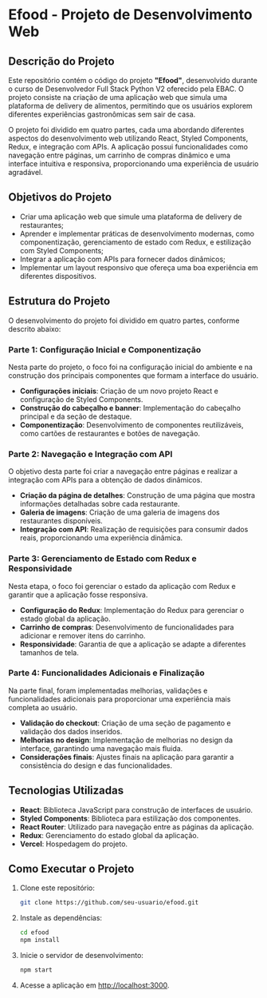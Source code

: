 # Efood - Projeto de Desenvolvimento Web

## Descrição do Projeto
Este repositório contém o código do projeto **"Efood"**, desenvolvido durante o curso de Desenvolvedor Full Stack Python V2 oferecido pela EBAC. O projeto consiste na criação de uma aplicação web que simula uma plataforma de delivery de alimentos, permitindo que os usuários explorem diferentes experiências gastronômicas sem sair de casa.

O projeto foi dividido em quatro partes, cada uma abordando diferentes aspectos do desenvolvimento web utilizando React, Styled Components, Redux, e integração com APIs. A aplicação possui funcionalidades como navegação entre páginas, um carrinho de compras dinâmico e uma interface intuitiva e responsiva, proporcionando uma experiência de usuário agradável.

## Objetivos do Projeto
- Criar uma aplicação web que simule uma plataforma de delivery de restaurantes;
- Aprender e implementar práticas de desenvolvimento modernas, como componentização, gerenciamento de estado com Redux, e estilização com Styled Components;
- Integrar a aplicação com APIs para fornecer dados dinâmicos;
- Implementar um layout responsivo que ofereça uma boa experiência em diferentes dispositivos.

## Estrutura do Projeto
O desenvolvimento do projeto foi dividido em quatro partes, conforme descrito abaixo:

### Parte 1: Configuração Inicial e Componentização
Nesta parte do projeto, o foco foi na configuração inicial do ambiente e na construção dos principais componentes que formam a interface do usuário.

- **Configurações iniciais**: Criação de um novo projeto React e configuração de Styled Components.
- **Construção do cabeçalho e banner**: Implementação do cabeçalho principal e da seção de destaque.
- **Componentização**: Desenvolvimento de componentes reutilizáveis, como cartões de restaurantes e botões de navegação.

### Parte 2: Navegação e Integração com API
O objetivo desta parte foi criar a navegação entre páginas e realizar a integração com APIs para a obtenção de dados dinâmicos.

- **Criação da página de detalhes**: Construção de uma página que mostra informações detalhadas sobre cada restaurante.
- **Galeria de imagens**: Criação de uma galeria de imagens dos restaurantes disponíveis.
- **Integração com API**: Realização de requisições para consumir dados reais, proporcionando uma experiência dinâmica.

### Parte 3: Gerenciamento de Estado com Redux e Responsividade
Nesta etapa, o foco foi gerenciar o estado da aplicação com Redux e garantir que a aplicação fosse responsiva.

- **Configuração do Redux**: Implementação do Redux para gerenciar o estado global da aplicação.
- **Carrinho de compras**: Desenvolvimento de funcionalidades para adicionar e remover itens do carrinho.
- **Responsividade**: Garantia de que a aplicação se adapte a diferentes tamanhos de tela.

### Parte 4: Funcionalidades Adicionais e Finalização
Na parte final, foram implementadas melhorias, validações e funcionalidades adicionais para proporcionar uma experiência mais completa ao usuário.

- **Validação do checkout**: Criação de uma seção de pagamento e validação dos dados inseridos.
- **Melhorias no design**: Implementação de melhorias no design da interface, garantindo uma navegação mais fluida.
- **Considerações finais**: Ajustes finais na aplicação para garantir a consistência do design e das funcionalidades.

## Tecnologias Utilizadas
- **React**: Biblioteca JavaScript para construção de interfaces de usuário.
- **Styled Components**: Biblioteca para estilização dos componentes.
- **React Router**: Utilizado para navegação entre as páginas da aplicação.
- **Redux**: Gerenciamento do estado global da aplicação.
- **Vercel**: Hospedagem do projeto.

## Como Executar o Projeto
1. Clone este repositório:
    ```bash
    git clone https://github.com/seu-usuario/efood.git
    ```

2. Instale as dependências:
    ```bash
    cd efood
    npm install
    ```

3. Inicie o servidor de desenvolvimento:
    ```bash
    npm start
    ```

4. Acesse a aplicação em [http://localhost:3000](http://localhost:3000).
